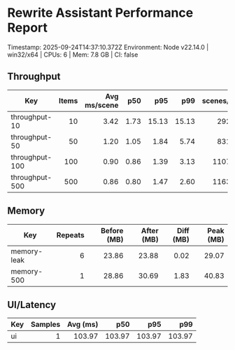 # Rewrite Assistant Performance Report

Timestamp: 2025-09-24T14:37:10.372Z
Environment: Node v22.14.0 | win32/x64 | CPUs: 6 | Mem: 7.8 GB | CI: false

## Throughput

| Key | Items | Avg ms/scene | p50 | p95 | p99 | scenes/sec |
| --- | ---: | ---: | ---: | ---: | ---: | ---: |
| throughput-10 | 10 | 3.42 | 1.73 | 15.13 | 15.13 | 292.47 |
| throughput-50 | 50 | 1.20 | 1.05 | 1.84 | 5.74 | 831.62 |
| throughput-100 | 100 | 0.90 | 0.86 | 1.39 | 3.13 | 1107.09 |
| throughput-500 | 500 | 0.86 | 0.80 | 1.47 | 2.60 | 1163.82 |

## Memory

| Key | Repeats | Before (MB) | After (MB) | Diff (MB) | Peak (MB) |
| --- | ---: | ---: | ---: | ---: | ---: |
| memory-leak | 6 | 23.86 | 23.88 | 0.02 | 29.07 |
| memory-500 | 1 | 28.86 | 30.69 | 1.83 | 40.83 |

## UI/Latency

| Key | Samples | Avg (ms) | p50 | p95 | p99 |
| --- | ---: | ---: | ---: | ---: | ---: |
| ui | 1 | 103.97 | 103.97 | 103.97 | 103.97 |

